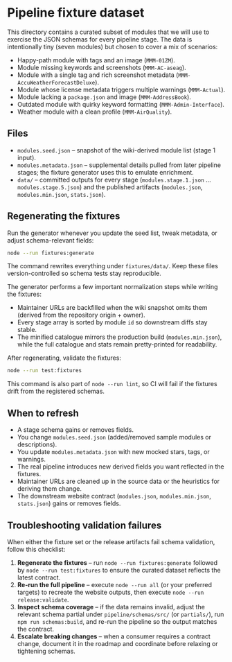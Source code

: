 # Pipeline fixture dataset

This directory contains a curated subset of modules that we will use to exercise the JSON schemas for every pipeline stage. The data is intentionally tiny (seven modules) but chosen to cover a mix of scenarios:

- Happy-path module with tags and an image (`MMM-01ZM`).
- Module missing keywords and screenshots (`MMM-AC-aseag`).
- Module with a single tag and rich screenshot metadata (`MMM-AccuWeatherForecastDeluxe`).
- Module whose license metadata triggers multiple warnings (`MMM-Actual`).
- Module lacking a `package.json` and image (`MMM-AddressBook`).
- Outdated module with quirky keyword formatting (`MMM-Admin-Interface`).
- Weather module with a clean profile (`MMM-AirQuality`).

## Files

- `modules.seed.json` – snapshot of the wiki-derived module list (stage 1 input).
- `modules.metadata.json` – supplemental details pulled from later pipeline stages; the fixture generator uses this to emulate enrichment.
- `data/` – committed outputs for every stage (`modules.stage.1.json` … `modules.stage.5.json`) and the published artifacts (`modules.json`, `modules.min.json`, `stats.json`).

## Regenerating the fixtures

Run the generator whenever you update the seed list, tweak metadata, or adjust schema-relevant fields:

```bash
node --run fixtures:generate
```

The command rewrites everything under `fixtures/data/`. Keep these files version-controlled so schema tests stay reproducible.

The generator performs a few important normalization steps while writing the fixtures:

- Maintainer URLs are backfilled when the wiki snapshot omits them (derived from the repository origin + owner).
- Every stage array is sorted by module `id` so downstream diffs stay stable.
- The minified catalogue mirrors the production build (`modules.min.json`), while the full catalogue and stats remain pretty-printed for readability.

After regenerating, validate the fixtures:

```bash
node --run test:fixtures
```

This command is also part of `node --run lint`, so CI will fail if the fixtures drift from the registered schemas.

## When to refresh

- A stage schema gains or removes fields.
- You change `modules.seed.json` (added/removed sample modules or descriptions).
- You update `modules.metadata.json` with new mocked stars, tags, or warnings.
- The real pipeline introduces new derived fields you want reflected in the fixtures.
- Maintainer URLs are cleaned up in the source data or the heuristics for deriving them change.
- The downstream website contract (`modules.json`, `modules.min.json`, `stats.json`) gains or removes fields.

## Troubleshooting validation failures

When either the fixture set or the release artifacts fail schema validation, follow this checklist:

1. **Regenerate the fixtures** – run `node --run fixtures:generate` followed by `node --run test:fixtures` to ensure the curated dataset reflects the latest contract.
2. **Re-run the full pipeline** – execute `node --run all` (or your preferred targets) to recreate the website outputs, then execute `node --run release:validate`.
3. **Inspect schema coverage** – if the data remains invalid, adjust the relevant schema partial under `pipeline/schemas/src/` (or `partials/`), run `npm run schemas:build`, and re-run the pipeline so the output matches the contract.
4. **Escalate breaking changes** – when a consumer requires a contract change, document it in the roadmap and coordinate before relaxing or tightening schemas.
